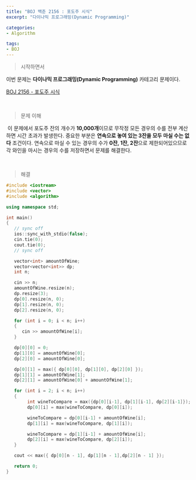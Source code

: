 ```yaml
---
title: "BOJ 백준 2156 : 포도주 시식"
excerpt: "다이나믹 프로그래밍(Dynamic Programming)"

categories:
- Algorithm

tags:
- BOJ
---
```


> 시작하면서

 이번 문제는 **다이나믹 프로그래밍(Dynamic Programming)** 카테고리 문제이다.

[BOJ 2156 - 포도주 시식](https://www.acmicpc.net/problem/2156)    

​       

> 문제 이해

​	이 문제에서 포도주 잔의 개수가 **10,000개**이므로 무작정 모든 경우의 수를 전부 계산하면 시간 초과가 발생한다. 중요한 부분은 **연속으로 놓여 있는 3잔을 모두 마실 수는 없다** 조건이다. 연속으로 마실 수 있는 경우의 수가 **0잔, 1잔, 2잔**으로 제한되어있으므로 각 와인을 마시는 경우의 수를 저장하면서 문제를 해결한다.

​    

> 해결

```c++
#include <iostream>
#include <vector>
#include <algorithm>

using namespace std;

int main()
{
   // sync off
   ios::sync_with_stdio(false);
   cin.tie(0);
   cout.tie(0);
   // sync off

   vector<int> amountOfWine;
   vector<vector<int>> dp;
   int n;

   cin >> n;
   amountOfWine.resize(n);
   dp.resize(3);
   dp[0].resize(n, 0);
   dp[1].resize(n, 0);
   dp[2].resize(n, 0);

   for (int i = 0; i < n; i++)
   {
      cin >> amountOfWine[i];
   }

   dp[0][0] = 0;
   dp[1][0] = amountOfWine[0];
   dp[2][0] = amountOfWine[0];

   dp[0][1] = max({ dp[0][0], dp[1][0], dp[2][0] });
   dp[1][1] = amountOfWine[1];
   dp[2][1] = amountOfWine[0] + amountOfWine[1];

   for (int i = 2; i < n; i++)
   {
	   	int wineToCompare = max({dp[0][i-1], dp[1][i-1], dp[2][i-1]});
	   	dp[0][i] = max(wineToCompare, dp[0][i]);

		wineToCompare = dp[0][i-1] + amountOfWine[i];
		dp[1][i] = max(wineToCompare, dp[1][i]);

		wineToCompare = dp[1][i-1] + amountOfWine[i];
		dp[2][i] = max(wineToCompare, dp[2][i]);
   }

   cout << max({ dp[0][n - 1], dp[1][n - 1],dp[2][n - 1] });

   return 0;
}
```
